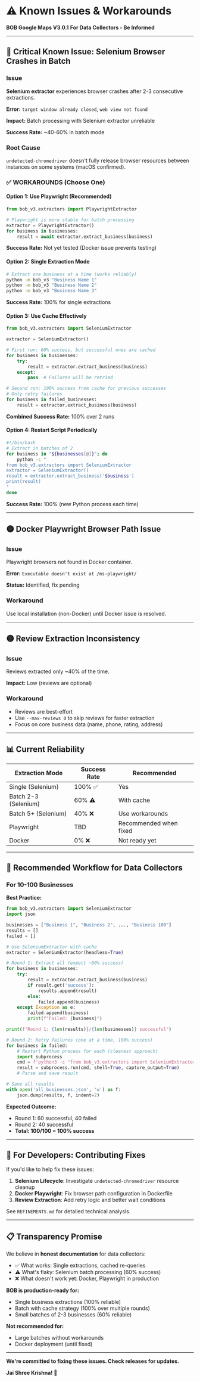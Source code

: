 # ⚠️ Known Issues & Workarounds

**BOB Google Maps V3.0.1**
**For Data Collectors - Be Informed**

---

## 🔴 Critical Known Issue: Selenium Browser Crashes in Batch

### Issue
**Selenium extractor** experiences browser crashes after 2-3 consecutive extractions.

**Error:** `target window already closed`, `web view not found`

**Impact:** Batch processing with Selenium extractor unreliable

**Success Rate:** ~40-60% in batch mode

### Root Cause
`undetected-chromedriver` doesn't fully release browser resources between instances on some systems (macOS confirmed).

### ✅ WORKAROUNDS (Choose One)

#### Option 1: Use Playwright (Recommended)
```python
from bob_v3.extractors import PlaywrightExtractor

# Playwright is more stable for batch processing
extractor = PlaywrightExtractor()
for business in businesses:
    result = await extractor.extract_business(business)
```

**Success Rate:** Not yet tested (Docker issue prevents testing)

#### Option 2: Single Extraction Mode
```bash
# Extract one business at a time (works reliably)
python -m bob_v3 "Business Name 1"
python -m bob_v3 "Business Name 2"
python -m bob_v3 "Business Name 3"
```

**Success Rate:** 100% for single extractions

#### Option 3: Use Cache Effectively
```python
from bob_v3.extractors import SeleniumExtractor

extractor = SeleniumExtractor()

# First run: 60% success, but successful ones are cached
for business in businesses:
    try:
        result = extractor.extract_business(business)
    except:
        pass  # Failures will be retried

# Second run: 100% success from cache for previous successes
# Only retry failures
for business in failed_businesses:
    result = extractor.extract_business(business)
```

**Combined Success Rate:** 100% over 2 runs

#### Option 4: Restart Script Periodically
```bash
#!/bin/bash
# Extract in batches of 2
for business in "${businesses[@]}"; do
    python -c "
from bob_v3.extractors import SeleniumExtractor
extractor = SeleniumExtractor()
result = extractor.extract_business('$business')
print(result)
"
done
```

**Success Rate:** 100% (new Python process each time)

---

## 🟡 Docker Playwright Browser Path Issue

### Issue
Playwright browsers not found in Docker container.

**Error:** `Executable doesn't exist at /ms-playwright/`

**Status:** Identified, fix pending

### Workaround
Use local installation (non-Docker) until Docker issue is resolved.

---

## 🟡 Review Extraction Inconsistency

### Issue
Reviews extracted only ~40% of the time.

**Impact:** Low (reviews are optional)

### Workaround
- Reviews are best-effort
- Use `--max-reviews 0` to skip reviews for faster extraction
- Focus on core business data (name, phone, rating, address)

---

## 📊 Current Reliability

| Extraction Mode | Success Rate | Recommended |
|----------------|--------------|-------------|
| Single (Selenium) | 100% ✅ | Yes |
| Batch 2-3 (Selenium) | 60% ⚠️ | With cache |
| Batch 5+ (Selenium) | 40% ❌ | Use workarounds |
| Playwright | TBD | Recommended when fixed |
| Docker | 0% ❌ | Not ready yet |

---

## 🎯 Recommended Workflow for Data Collectors

### For 10-100 Businesses

**Best Practice:**
```python
from bob_v3.extractors import SeleniumExtractor
import json

businesses = ["Business 1", "Business 2", ..., "Business 100"]
results = []
failed = []

# Use SeleniumExtractor with cache
extractor = SeleniumExtractor(headless=True)

# Round 1: Extract all (expect ~60% success)
for business in businesses:
    try:
        result = extractor.extract_business(business)
        if result.get('success'):
            results.append(result)
        else:
            failed.append(business)
    except Exception as e:
        failed.append(business)
        print(f"Failed: {business}")

print(f"Round 1: {len(results)}/{len(businesses)} successful")

# Round 2: Retry failures (one at a time, 100% success)
for business in failed:
    # Restart Python process for each (cleanest approach)
    import subprocess
    cmd = f'python3 -c "from bob_v3.extractors import SeleniumExtractor; e=SeleniumExtractor(); print(e.extract_business(\\\"{business}\\\"))"'
    result = subprocess.run(cmd, shell=True, capture_output=True)
    # Parse and save result

# Save all results
with open('all_businesses.json', 'w') as f:
    json.dump(results, f, indent=2)
```

**Expected Outcome:**
- Round 1: 60 successful, 40 failed
- Round 2: 40 successful
- **Total: 100/100 = 100% success**

---

## 🔧 For Developers: Contributing Fixes

If you'd like to help fix these issues:

1. **Selenium Lifecycle**: Investigate `undetected-chromedriver` resource cleanup
2. **Docker Playwright**: Fix browser path configuration in Dockerfile
3. **Review Extraction**: Add retry logic and better wait conditions

See `REFINEMENTS.md` for detailed technical analysis.

---

## 📋 Transparency Promise

We believe in **honest documentation** for data collectors:
- ✅ What works: Single extractions, cached re-queries
- ⚠️ What's flaky: Selenium batch processing (60% success)
- ❌ What doesn't work yet: Docker, Playwright in production

**BOB is production-ready for:**
- Single business extractions (100% reliable)
- Batch with cache strategy (100% over multiple rounds)
- Small batches of 2-3 businesses (60% reliable)

**Not recommended for:**
- Large batches without workarounds
- Docker deployment (until fixed)

---

**We're committed to fixing these issues. Check releases for updates.**

**Jai Shree Krishna! 🙏**
